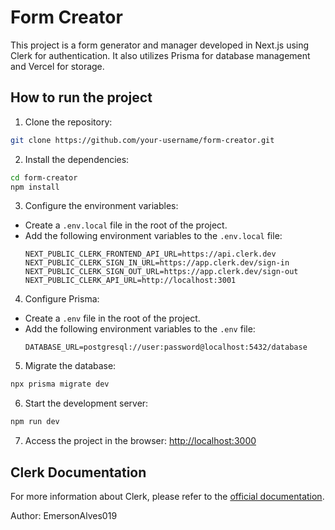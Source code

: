 # Form Creator

This project is a form generator and manager developed in Next.js using Clerk for authentication. It also utilizes Prisma for database management and Vercel for storage.

## How to run the project

1. Clone the repository:
  ```bash
  git clone https://github.com/your-username/form-creator.git
  ```

2. Install the dependencies:
  ```bash
  cd form-creator
  npm install
  ```

3. Configure the environment variables:
  - Create a `.env.local` file in the root of the project.
  - Add the following environment variables to the `.env.local` file:
    ```plaintext
    NEXT_PUBLIC_CLERK_FRONTEND_API_URL=https://api.clerk.dev
    NEXT_PUBLIC_CLERK_SIGN_IN_URL=https://app.clerk.dev/sign-in
    NEXT_PUBLIC_CLERK_SIGN_OUT_URL=https://app.clerk.dev/sign-out
    NEXT_PUBLIC_CLERK_API_URL=http://localhost:3001
    ```

4. Configure Prisma:
  - Create a `.env` file in the root of the project.
  - Add the following environment variables to the `.env` file:
    ```plaintext
    DATABASE_URL=postgresql://user:password@localhost:5432/database
    ```

5. Migrate the database:
  ```bash
  npx prisma migrate dev
  ```

6. Start the development server:
  ```bash
  npm run dev
  ```

7. Access the project in the browser:
  [http://localhost:3000](http://localhost:3000)

## Clerk Documentation

For more information about Clerk, please refer to the [official documentation](https://docs.clerk.dev/).

Author: EmersonAlves019
